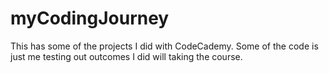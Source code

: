 # myCodingJourney
This has some of the projects I did with CodeCademy.  Some of the code is just me testing out outcomes I did will taking the course.
